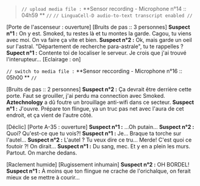 ﻿> `// upload media file :` **Sensor recording - Microphone n°14 :: 04h59 ** `//`
> `// LinguaCell-D audio-to-text transcript enabled //`

[Porte de l'ascenseur : ouverture]
[Bruits de pas :: 3 personnes]
**Suspect n°1 :** On y est. Smoked, tu restes là et tu montes la garde. Cagou, tu viens avec moi. On va faire ça vite et bien.
**Suspect n°2 :**  Ok, mais garde un oeil sur l'astral. "Département de recherche para-astrale", tu te rappelles ?
**Supect n°1 :** Contente toi de localiser le serveur. Je crois que j'ai trouvé l'interupteur...
[Eclairage : on]

`// switch to media file :` **Sensor reccording - Microphone n°16 :: 05h00 ** `//`

[Bruits de pas :: 2 personnes]
**Suspect n°2 :** Ça devrait être derrière cette porte. Faut se grouiller, j'ai perdu ma connection avec Smoked. **Aztechnology** a dû foutre un brouillage anti-wifi dans ce secteur.
**Suspect n°1 :** J'ouvre. Prépare ton flingue, ya un truc pas net avec l'aura de cet endroit, et ça vient de l'autre côté.

[Déclic]
[Porte A-35 : ouverture]
**Suspect n°1 :** ...Oh putain...
**Suspect n°2 :** Quoi? Qu'est-ce que tu vois?!
**Suspect n°1 :** Je... Braque ta torche sur l'autel...
**Suspect n°2 :** L'autel ? Tu veux dire ce tru... Merde! C'est quoi ce foutoir ?! On dirait...
**Suspect n°1 :** Du sang, mec. Et y en a plein les murs. Partout. On marche dedans.

[Raclement humide]
[Rugissement inhumain]
**Suspect n°2 :** OH BORDEL!
**Suspect n°1 :** À moins que ton flingue ne crache de l'orichalque, on ferait mieux de se mettre à courir...
